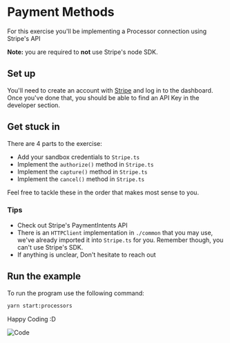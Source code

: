 # Payment Methods

For this exercise you'll be implementing a Processor connection using Stripe's API

**Note:** you are required to **not** use Stripe's node SDK.

## Set up

You'll need to create an account with [Stripe](https://dashboard.stripe.com/login) and log in to the dashboard.
Once you've done that, you should be able to find an API Key in the developer section.

## Get stuck in

There are 4 parts to the exercise:

- Add your sandbox credentials to `Stripe.ts`
- Implement the `authorize()` method in `Stripe.ts`
- Implement the `capture()` method in `Stripe.ts`
- Implement the `cancel()` method in `Stripe.ts`

Feel free to tackle these in the order that makes most sense to you.

### Tips

- Check out Stripe's PaymentIntents API
- There is an `HTTPClient` implementation in `./common` that you may use, we've already imported it into `Stripe.ts` for you. Remember though, you can't use Stripe's SDK.
- If anything is unclear, Don't hesitate to reach out

## Run the example

To run the program use the following command:

```bash
yarn start:processors
```

Happy Coding :D

![Code](https://media.tenor.com/images/8460465dd4597849c320adfe461e91e3/tenor.gif)

